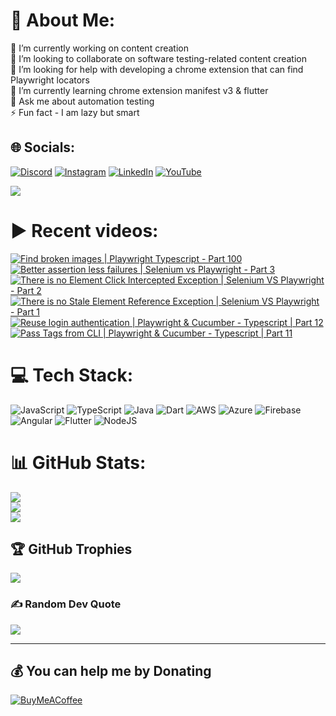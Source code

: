 # 💫 About Me:
🔭 I’m currently working on content creation<br>👯 I’m looking to collaborate on software testing-related content creation<br>🤝 I’m looking for help with developing a chrome extension that can find Playwright locators<br>🌱 I’m currently learning chrome extension manifest v3 & flutter<br>💬 Ask me about automation testing<br>⚡ Fun fact - I am lazy but smart


## 🌐 Socials:
[![Discord](https://img.shields.io/badge/Discord-%237289DA.svg?logo=discord&logoColor=white)](htttps://discord.gg/https://discord.gg/UunqzYFHPX) [![Instagram](https://img.shields.io/badge/Instagram-%23E4405F.svg?logo=Instagram&logoColor=white)](https://instagram.com/ortonikc) [![LinkedIn](https://img.shields.io/badge/LinkedIn-%230077B5.svg?logo=linkedin&logoColor=white)](https://linkedin.com/in/ortoni) [![YouTube](https://img.shields.io/badge/YouTube-%23FF0000.svg?logo=YouTube&logoColor=white)](https://youtube.com/@letcode) 

[![](https://visitcount.itsvg.in/api?id=ortonikc&icon=6&color=0)](https://visitcount.itsvg.in)
# ▶️ Recent videos:
<!-- BEGIN YOUTUBE-CARDS -->
[![Find broken images | Playwright Typescript  - Part 100](https://ytcards.demolab.com/?id=4G8c7BwHY5s&title=Find+broken+images+%7C+Playwright+Typescript++-+Part+100&lang=en&timestamp=1689615598&background_color=%230d1117&title_color=%23ffffff&stats_color=%23dedede&width=250&border_radius=5 "Find broken images | Playwright Typescript  - Part 100")](https://www.youtube.com/watch?v=4G8c7BwHY5s)
[![Better assertion less failures | Selenium vs Playwright - Part 3](https://ytcards.demolab.com/?id=FqKLY_2iepc&title=Better+assertion+less+failures+%7C+Selenium+vs+Playwright+-+Part+3&lang=en&timestamp=1688460162&background_color=%230d1117&title_color=%23ffffff&stats_color=%23dedede&width=250&border_radius=5 "Better assertion less failures | Selenium vs Playwright - Part 3")](https://www.youtube.com/watch?v=FqKLY_2iepc)
[![There is no Element Click Intercepted Exception | Selenium VS Playwright - Part 2](https://ytcards.demolab.com/?id=49A0m5rwm9w&title=There+is+no+Element+Click+Intercepted+Exception+%7C+Selenium+VS+Playwright+-+Part+2&lang=en&timestamp=1688405234&background_color=%230d1117&title_color=%23ffffff&stats_color=%23dedede&width=250&border_radius=5 "There is no Element Click Intercepted Exception | Selenium VS Playwright - Part 2")](https://www.youtube.com/watch?v=49A0m5rwm9w)
[![There is no Stale Element Reference Exception | Selenium VS Playwright - Part 1](https://ytcards.demolab.com/?id=WkZAWuRqlVw&title=There+is+no+Stale+Element+Reference+Exception+%7C+Selenium+VS+Playwright+-+Part+1&lang=en&timestamp=1688379341&background_color=%230d1117&title_color=%23ffffff&stats_color=%23dedede&width=250&border_radius=5 "There is no Stale Element Reference Exception | Selenium VS Playwright - Part 1")](https://www.youtube.com/watch?v=WkZAWuRqlVw)
[![Reuse login authentication | Playwright & Cucumber - Typescript | Part 12](https://ytcards.demolab.com/?id=zYUZujrURq0&title=Reuse+login+authentication+%7C+Playwright+%26+Cucumber+-+Typescript+%7C+Part+12&lang=en&timestamp=1688208121&background_color=%230d1117&title_color=%23ffffff&stats_color=%23dedede&width=250&border_radius=5 "Reuse login authentication | Playwright & Cucumber - Typescript | Part 12")](https://www.youtube.com/watch?v=zYUZujrURq0)
[![Pass Tags from CLI | Playwright & Cucumber - Typescript | Part 11](https://ytcards.demolab.com/?id=nlYf3M0z6UM&title=Pass+Tags+from+CLI+%7C+Playwright+%26+Cucumber+-+Typescript+%7C+Part+11&lang=en&timestamp=1688197895&background_color=%230d1117&title_color=%23ffffff&stats_color=%23dedede&width=250&border_radius=5 "Pass Tags from CLI | Playwright & Cucumber - Typescript | Part 11")](https://www.youtube.com/watch?v=nlYf3M0z6UM)
<!-- END YOUTUBE-CARDS -->
# 💻 Tech Stack:
![JavaScript](https://img.shields.io/badge/javascript-%23323330.svg?style=for-the-badge&logo=javascript&logoColor=%23F7DF1E) ![TypeScript](https://img.shields.io/badge/typescript-%23007ACC.svg?style=for-the-badge&logo=typescript&logoColor=white) ![Java](https://img.shields.io/badge/java-%23ED8B00.svg?style=for-the-badge&logo=java&logoColor=white) ![Dart](https://img.shields.io/badge/dart-%230175C2.svg?style=for-the-badge&logo=dart&logoColor=white) ![AWS](https://img.shields.io/badge/AWS-%23FF9900.svg?style=for-the-badge&logo=amazon-aws&logoColor=white) ![Azure](https://img.shields.io/badge/azure-%230072C6.svg?style=for-the-badge&logo=azure-devops&logoColor=white) ![Firebase](https://img.shields.io/badge/firebase-%23039BE5.svg?style=for-the-badge&logo=firebase) ![Angular](https://img.shields.io/badge/angular-%23DD0031.svg?style=for-the-badge&logo=angular&logoColor=white) ![Flutter](https://img.shields.io/badge/Flutter-%2302569B.svg?style=for-the-badge&logo=Flutter&logoColor=white) ![NodeJS](https://img.shields.io/badge/node.js-6DA55F?style=for-the-badge&logo=node.js&logoColor=white)
# 📊 GitHub Stats:
![](https://github-readme-stats.vercel.app/api?username=mh8633b&theme=radical&hide_border=true&include_all_commits=true&count_private=true)<br/>
![](https://github-readme-streak-stats.herokuapp.com/?user=mh8633b&theme=radical&hide_border=true)<br/>
![](https://github-readme-stats.vercel.app/api/top-langs/?username=mh8633b&theme=radical&hide_border=true&include_all_commits=true&count_private=true&layout=compact)

## 🏆 GitHub Trophies
![](https://github-profile-trophy.vercel.app/?username=mh8633b&theme=discord&no-frame=false&no-bg=true&margin-w=4)

### ✍️ Random Dev Quote
![](https://quotes-github-readme.vercel.app/api?type=horizontal&theme=radical)

---
  ## 💰 You can help me by Donating
  [![BuyMeACoffee](https://img.shields.io/badge/Buy%20Me%20a%20Coffee-ffdd00?style=for-the-badge&logo=buy-me-a-coffee&logoColor=black)](https://buymeacoffee.com/https://www.buymeacoffee.com/letcode) 

  
<!-- Proudly created with GPRM ( https://gprm.itsvg.in ) -->
